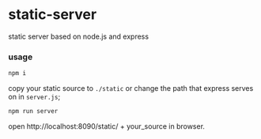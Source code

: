 # static-server
static server based on node.js and express

### usage ###
```bash
npm i
```
copy your static source to ```./static``` or change the path that express serves on in ```server.js```;
```bash
npm run server
```
open http://localhost:8090/static/ + your_source in browser.